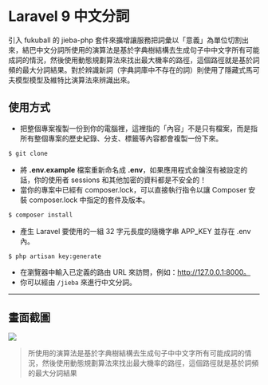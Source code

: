 # Laravel 9 中文分詞

引入 fukuball 的 jieba-php 套件來擴增讓服務把詞彙以「意義」為單位切割出來，結巴中文分詞所使用的演算法是基於字典樹結構去生成句子中中文字所有可能成詞的情況，然後使用動態規劃算法來找出最大機率的路徑，這個路徑就是基於詞頻的最大分詞結果。對於辨識新詞（字典詞庫中不存在的詞）則使用了隱藏式馬可夫模型模型及維特比演算法來辨識出來。

## 使用方式
- 把整個專案複製一份到你的電腦裡，這裡指的「內容」不是只有檔案，而是指所有整個專案的歷史紀錄、分支、標籤等內容都會複製一份下來。
```sh
$ git clone
```
- 將 __.env.example__ 檔案重新命名成 __.env__，如果應用程式金鑰沒有被設定的話，你的使用者 sessions 和其他加密的資料都是不安全的！
- 當你的專案中已經有 composer.lock，可以直接執行指令以讓 Composer 安裝 composer.lock 中指定的套件及版本。
```sh
$ composer install
```
- 產生 Laravel 要使用的一組 32 字元長度的隨機字串 APP_KEY 並存在 .env 內。
```sh
$ php artisan key:generate
```
- 在瀏覽器中輸入已定義的路由 URL 來訪問，例如：http://127.0.0.1:8000。
- 你可以經由 `/jieba` 來進行中文分詞。

----

## 畫面截圖
![](https://i.imgur.com/kPRQgc9.png)
> 所使用的演算法是基於字典樹結構去生成句子中中文字所有可能成詞的情況，然後使用動態規劃算法來找出最大機率的路徑，這個路徑就是基於詞頻的最大分詞結果